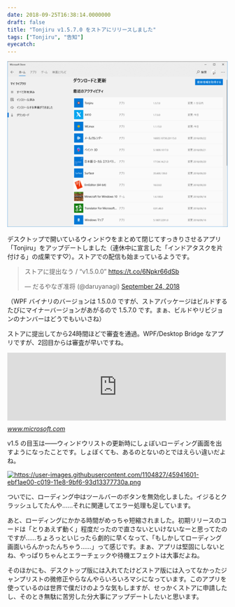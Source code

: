 ```yaml
---
date: 2018-09-25T16:38:14.0000000
draft: false
title: "Tonjiru v1.5.7.0 をストアにリリースしました"
tags: ["Tonjiru", "告知"]
eyecatch: 
---
```

<p><span itemscope itemtype="http://schema.org/Photograph"><img src="20180925163103.png" alt="f:id:daruyanagi:20180925163103p:plain" title="f:id:daruyanagi:20180925163103p:plain" class="hatena-fotolife" itemprop="image"></span></p><p>デスクトップで開いているウィンドウをまとめて閉じてすっきりさせるアプリ「Tonjiru」をアップデートしました（連休中に宣言した「インドアタスクを片付ける」の成果です♡）。ストアでの配信も始まっているようです。</p><p><blockquote class="twitter-tweet" data-lang="HASH(0xef7d220)"><p lang="ja" dir="ltr">ストアに提出なう / “v1.5.0.0” <a href="https://t.co/6Npkr66dSb">https://t.co/6Npkr66dSb</a></p>&mdash; だるやなぎ准将 (@daruyanagi) <a href="https://twitter.com/daruyanagi/status/1044132406041575424?ref_src=twsrc%5Etfw">September 24, 2018</a></blockquote><script async src="https://platform.twitter.com/widgets.js" charset="utf-8"></script></p><p>（WPF バイナリのバージョンは 1.5.0.0 ですが、ストアパッケージはビルドするたびにマイナーバージョンがあがるので 1.5.7.0  です。まぁ、ビルドやリビジョンのナンバーはどうでもいいさね）</p><p>ストアに提出してから24時間ほどで審査を通過。WPF/Desktop Bridge なアプリですが、2回目からは審査が早いですね。</p><p><iframe src="https://hatenablog-parts.com/embed?url=https%3A%2F%2Fwww.microsoft.com%2Fja-jp%2Fp%2Ftonjiru%2F9n2qr45vcmp1" title="Tonjiru を入手 - Microsoft Store ja-JP" class="embed-card embed-webcard" scrolling="no" frameborder="0" style="display: block; width: 100%; height: 155px; max-width: 500px; margin: 10px 0px;"></iframe><cite class="hatena-citation"><a href="https://www.microsoft.com/ja-jp/p/tonjiru/9n2qr45vcmp1">www.microsoft.com</a></cite></p><p>v1.5 の目玉は――ウィンドウリストの更新時にしょぼいローディング画面を出すようになったことです。しょぼくても、あるのとないのとではえらい違いだよね。</p><p><a href="https://user-images.githubusercontent.com/1104827/45941601-ebf1ae00-c019-11e8-9bf6-93d13377730a.png" class="http-image" target="_blank"><img src="https://user-images.githubusercontent.com/1104827/45941601-ebf1ae00-c019-11e8-9bf6-93d13377730a.png" class="http-image" alt="https://user-images.githubusercontent.com/1104827/45941601-ebf1ae00-c019-11e8-9bf6-93d13377730a.png"></a></p><p>ついでに、ローディング中はツールバーのボタンを無効化しました。イジるとクラッシュしてたんや……それに関連してエラー処理も足しています。</p><p>あと、ローディングにかかる時間がめっちゃ短縮されました。初期リリースのコードは「とりあえず動く」程度だったので直さないといけないなーと思ってたのですが……ちょろっといじったら劇的に早くなって、「もしかしてローディング画面いらんかったんちゃう……」って感じです。まぁ、アプリは堅固にしないとね、やっぱりちゃんとエラーチェックや待機エフェクトは大事だよね。</p><p>そのほかにも、デスクトップ版には入れてたけどストア版には入ってなかったジャンプリストの微修正やらなんやらいろいろマシになっています。このアプリを使っているのは世界で僕だけのような気もしますが、せっかくストアに申請したし、そのとき無駄に苦労した分大事にアップデートしたいと思います。</p>

